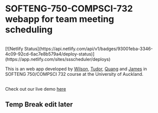 # SOFTENG-750-COMPSCI-732 webapp for team meeting scheduling 
<br>
[![Netlify Status](https://api.netlify.com/api/v1/badges/93001eba-3346-4c09-92cd-6ac7e8b579a4/deploy-status)](https://app.netlify.com/sites/ssscheduler/deploys)<br>

This is an web app developed by [Wilson](https://github.com/WilsonBaker), [Tudor](https://github.com/PisuCat), [Quang](https://github.com/femmon) and [James](https://github.com/jameszu) in SOFTENG 750/COMPSCI 732 course at the University of Auckland. <br><br>

Check out our live demo [here](https://ssscheduler.netlify.app/)<br>


## Temp Break edit later
